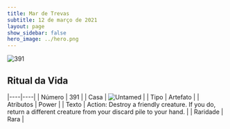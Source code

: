 ```yaml
---
title: Mar de Trevas
subtitle: 12 de março de 2021
layout: page
show_sidebar: false
hero_image: ../hero.png
---
```


![391](https://cdn.keyforgegame.com/media/card_front/en/496_391_4H2CM229PXG8_en.png)

## Ritual da Vida

|----|----|
| Número | 391 |
| Casa | ![Untamed](https://archonarcana.com/images/thumb/b/bd/Untamed.png/22px-Untamed.png "Indomados") |
| Tipo | Artefato |
| Atributos | Power |
| Texto | Action: Destroy a friendly creature. If you do, return a different creature from your discard pile to your hand. |
| Raridade | Rara |

